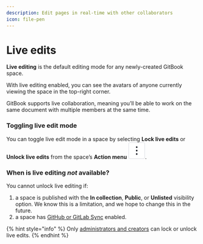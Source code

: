 ```yaml
---
description: Edit pages in real-time with other collaborators
icon: file-pen
---
```


# Live edits

**Live editing** is the default editing mode for any newly-created GitBook space.

With live editing enabled, you can see the avatars of anyone currently viewing the space in the top-right corner.&#x20;

GitBook supports live collaboration, meaning you’ll be able to work on the same document with multiple members at the same time.

### Toggling live edit mode

You can toggle live edit mode in a space by selecting **Lock live edits** or **Unlock live edits** from the space’s **Action menu** <picture><source srcset="../.gitbook/assets/actions - dark.svg" media="(prefers-color-scheme: dark)"><img src="../.gitbook/assets/actions.svg" alt=""></picture>.

### When is live editing _not_ available?

You cannot unlock live editing if:

1. a space is published with the **In collection**, **Public**, or **Unlisted** visibility option. We know this is a limitation, and we hope to change this in the future.
2. a space has [GitHub or GitLab Sync](../getting-started/git-sync/) enabled.

{% hint style="info" %}
Only [administrators and creators](../account-management/member-management/roles.md) can lock or unlock live edits.
{% endhint %}
